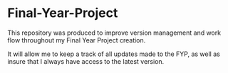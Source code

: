 # Final-Year-Project
This repository was produced to improve version management and work flow throughout my Final Year Project creation.

It will allow me to keep a track of all updates made to the FYP, as well as insure that I always have access to the latest version.
